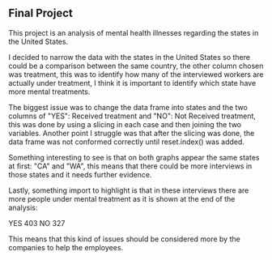 ## Final Project
 
This project is an analysis of mental health illnesses regarding the states in the United States.

I decided to narrow the data with the states in the United States so there could be a comparison between the same country, the other column chosen was treatment, this was to identify how many of the interviewed workers are actually under treatment, I think it is important to identify which state have more mental treatments.

The biggest issue was to change the data frame into states and the two columns of "YES": Received treatment and  "NO": Not Received treatment, this was done by using a slicing in each case and then joining the two variables. Another point I struggle was that after the slicing was done, the data frame was not conformed correctly until reset.index() was added.

Something interesting to see is that on both graphs appear the same states at first: "CA" and "WA", this means that there could be more interviews in those states and it needs further evidence.

Lastly, something import to highlight is that in these interviews there are more people under mental treatment as it is shown at the end of the analysis: 

YES           403
NO            327

This means that this kind of issues should be considered more by the companies to help the employees.
